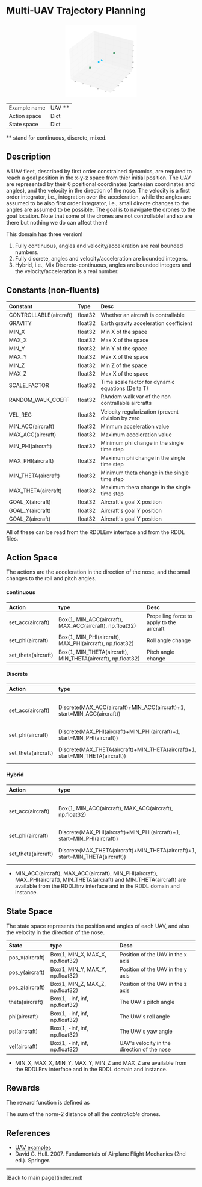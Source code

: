 
<p style="font-size:25px;text-align:left"><b>Multi-UAV Trajectory Planning</b></p>

<div style="width:100%;text-align:center;">
  <a href="images/drones.gif">
    <img src="images/drones.gif" height="190" width="190" />
  </a>
</div>

|       |      |
|:------------------|:------------|
| Example name     | UAV **      |
| Action space      | Dict        |
| State space       | Dict        |

** stand for continuous, discrete, mixed.


## Description

A UAV fleet, described by first order constrained dynamics, are required to reach a goal position in the x-y-z space from thier initial position.
The UAV are represented by their 6 positional coordinates (cartesian coordinates and angles), and the velocity in the direction of the nose. The velocity is a first order integrator, i.e., integration over the acceleration, while the angles are assumed to be also first order integrator, i.e., small directe changes to the angles are assumed to be possible. The goal is to navigate the drones to the goal location. Note that some of the drones are not controllable! and so are there but nothing we do can affect them!

This domain has three version! 
1. Fully continuous, angles and velocity/acceleration are real bounded numbers.
2. Fully discrete, angles and velocity/acceleration are bounded integers.
3. Hybrid, i.e., Mix Discrete-continuous, angles are bounded integers and the velocity/acceleration is a real number.

## Constants (non-fluents)

| Constant                 | Type             |  Desc                                               |
|:-------------------------|:-----------------|:----------------------------------------------------|
| CONTROLLABLE(aircraft)   | float32          |  Whether an aircraft is contrallable                |
| GRAVITY                  | float32          |  Earth gravity acceleration coefficient             |
| MIN_X                    | float32          |  Min X of the space                                 |
| MAX_X                    | float32          |  Max X of the space                                 |
| MIN_Y                    | float32          |  Min Y of the space                                 |
| MAX_Y                    | float32          |  Max X of the space                                 |
| MIN_Z                    | float32          |  Min Z of the space                                 |
| MAX_Z                    | float32          |  Max X of the space                                 |
| SCALE_FACTOR             | float32          |  Time scale factor for dynamic equations (Delta T)  |
| RANDOM_WALK_COEFF        | float32          |  RAndom walk var of the non contrallable aircrafts  |
| VEL_REG                  | float32          |  Velocity regularization (prevent division by zero  |
| MIN_ACC(aircraft)        | float32          |  Minmum acceleration value                          |
| MAX_ACC(aircraft)        | float32          |  Maximum acceleration value                         |
| MIN_PHI(aircraft)        | float32          |  Minimum phi change in the single time step         |
| MAX_PHI(aircraft)        | float32          |  Maximum phi change in the single time step         |
| MIN_THETA(aircraft)      | float32          |  Minimum theta change in the single time step       |
| MAX_THETA(aircraft)      | float32          |  Maximum thera change in the single time step       |
| GOAL_X(aircraft)         | float32          |  Aircraft's goal X position                         |
| GOAL_Y(aircraft)         | float32          |  Aircraft's goal Y position                         |
| GOAL_Z(aircraft)         | float32          |  Aircraft's goal Y position                         |


All of these can be read from the RDDLEnv interface and from the RDDL files.


## Action Space

The actions are the acceleration in the direction of the nose, and the small changes to the roll and pitch angles.

#### continuous

| Action               | type             |  Desc                          |
|:---------------------|:-----------------|:-------------------------------|
| set_acc(aircraft)    | Box(1, MIN_ACC(aircraft), MAX_ACC(aircraft), np.float32)  |  Propelling force to apply to the aircraft |
| set_phi(aircraft)    | Box(1, MIN_PHI(aircraft), MAX_PHI(aircraft), np.float32)  |  Roll angle change  |
| set_theta(aircraft)  | Box(1, MIN_THETA(aircraft), MIN_THETA(aircraft), np.float32)  |  Pitch angle change  |

#### Discrete 

| Action               | type             |  Desc                          |
|:---------------------|:-----------------|:-------------------------------|
| set_acc(aircraft)    | Discrete(MAX_ACC(aircraft)+MIN_ACC(aircraft)+1, start=MIN_ACC(aircraft))  |  Propelling force to apply to the aircraft |
| set_phi(aircraft)    | Discrete(MAX_PHI(aircraft)+MIN_PHI(aircraft)+1, start=MIN_PHI(aircraft))  |  Roll angle change  |
| set_theta(aircraft)  | Discrete(MAX_THETA(aircraft)+MIN_THETA(aircraft)+1, start=MIN_THETA(aircraft))  |  Pitch angle change  |

#### Hybrid

| Action               | type             |  Desc                          |
|:---------------------|:-----------------|:-------------------------------|
| set_acc(aircraft)    | Box(1, MIN_ACC(aircraft), MAX_ACC(aircraft), np.float32)  |  Propelling force to apply to the aircraft |
| set_phi(aircraft)    | Discrete(MAX_PHI(aircraft)+MIN_PHI(aircraft)+1, start=MIN_PHI(aircraft))  |  Roll angle change  |
| set_theta(aircraft)  | Discrete(MAX_THETA(aircraft)+MIN_THETA(aircraft)+1, start=MIN_THETA(aircraft))  |  Pitch angle change  |

- MIN_ACC(aircraft), MAX_ACC(aircraft), MIN_PHI(aircraft), MAX_PHI(aircraft), MIN_THETA(aircraft) and MIN_THETA(aircraft) are available from the RDDLEnv interface and in the RDDL domain and instance.

## State Space

The state space represents the position and angles of each UAV, and also the velocity in the direction of the nose.

| State                      | type              |  Desc                                   |
|:---------------------------|:------------------|:----------------------------------------|
| pos_x(aircraft)             |  Box(1, MIN_X, MAX_X, np.float32)  | Position of the UAV in the x axis |
| pos_y(aircraft)             |  Box(1, MIN_Y, MAX_Y, np.float32)  | Position of the UAV in the y axis |
| pos_z(aircraft)             |  Box(1, MIN_Z, MAX_Z, np.float32)  | Position of the UAV in the z axis |
| theta(aircraft)             |  Box(1, -inf, inf, np.float32)  | The UAV's pitch angle |
| phi(aircraft)               |  Box(1, -inf, inf,  np.float32)  | The UAV's roll angle |
| psi(aircraft)               |  Box(1, -inf, inf,  np.float32)  | The UAV's yaw angle |
| vel(aircraft)               |  Box(1, -inf, inf,  np.float32)  | UAV's velocity in the direction of the nose |

- MIN_X, MAX_X, MIN_Y, MAX_Y, MIN_Z and MAX_Z are available from the RDDLEnv interface and in the RDDL domain and instance.

## Rewards

The reward function is defined as 

The sum of the norm-2 distance of all the *controllable* drones.

## References

- [UAV examples](https://github.com/ataitler/pyRDDLGym/tree/main/pyRDDLGym/Examples/UAV)
- David G. Hull. 2007. Fundamentals of Airplane Flight Mechanics (2nd ed.).
Springer.


<hr>
[Back to main page](index.md)
